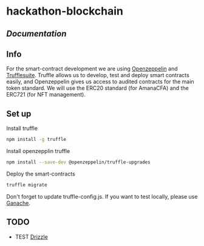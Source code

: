 # hackathon-blockchain
## _Documentation_

## Info
For the smart-contract development we are using [Openzeppelin](https://docs.openzeppelin.com/openzeppelin/) and [Trufflesuite]( https://www.trufflesuite.com/). Truffle allows us to develop, test and deploy smart contracts easily, and Openzeppelin gives us access to audited contracts for the main token standard. We will use the ERC20 standard (for AmanaCFA) and the ERC721 (for NFT management).

 ## Set up
 Install truffle 
```sh
npm install -g truffle
```

Install openzepplin truffle
```sh
npm install --save-dev @openzeppelin/truffle-upgrades
```

Deploy the smart-contracts
```sh
truffle migrate
```

Don't forget to update truffle-config.js. If you want to test locally, please use [Ganache](https://www.trufflesuite.com/ganache).


## TODO

- TEST [Drizzle](https://www.trufflesuite.com/drizzle)